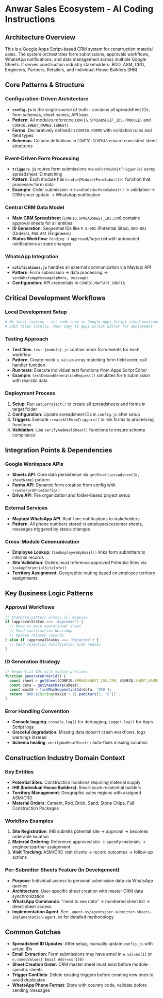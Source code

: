 # Anwar Sales Ecosystem - AI Coding Instructions

## Architecture Overview

This is a Google Apps Script-based CRM system for construction material sales. The system orchestrates form submissions, approvals workflows, WhatsApp notifications, and data management across multiple Google Sheets. It serves construction industry stakeholders: BDO, ASM, CRO, Engineers, Partners, Retailers, and Individual House Builders (IHB).

## Core Patterns & Structure

### Configuration-Driven Architecture

- **`config.js`** is the single source of truth - contains all spreadsheet IDs, form schemas, sheet names, API keys
- **Pattern**: All modules reference `CONFIG.SPREADSHEET_IDS.{MODULE}` and `CONFIG.SHEET_NAMES.{SHEET}`
- **Forms**: Declaratively defined in `CONFIG.FORMS` with validation rules and field types
- **Schemas**: Column definitions in `CONFIG.SCHEMAS` ensure consistent sheet structures

### Event-Driven Form Processing

- **`triggers.js`** routes form submissions via `onFormSubmitTrigger(e)` using spreadsheet ID matching
- **Pattern**: Each module has `handle{Module}FormSubmit(e)` function that processes form data
- **Example**: Order submission → `handleOrderFormSubmit()` → validation → CRM sheet update → WhatsApp notification

### Central CRM Data Model

- **Main CRM Spreadsheet** (`CONFIG.SPREADSHEET_IDS.CRM`) contains approval sheets for all entities
- **ID Generation**: Sequential IDs like `P.S-001` (Potential Sites), `ORD-001` (Orders), `ENG-001` (Engineers)
- **Status Workflow**: `Pending` → `Approved`/`Rejected` with automated notifications at state changes

### WhatsApp Integration

- **`notifications.js`** handles all external communication via Maytapi API
- **Pattern**: Form submission → data processing → `sendWhatsAppMessage(phone, message)`
- **Configuration**: API credentials in `CONFIG.MAYTAPI_CONFIG`

## Critical Development Workflows

### Local Development Setup

```bash
# No local runtime - all code runs in Google Apps Script cloud environment
# Edit files locally, then copy to Apps Script Editor for deployment
```

### Testing Approach

- **Test files**: `test-{module}.js` contain mock form events for each workflow
- **Pattern**: Create mock `e.values` array matching form field order, call handler function
- **Run tests**: Execute individual test functions from Apps Script Editor
- **Example**: `testDemandGenerationRequest()` simulates form submission with realistic data

### Deployment Process

1. **Setup**: Run `setupProject()` to create all spreadsheets and forms in target folder
2. **Configuration**: Update spreadsheet IDs in `config.js` after setup
3. **Triggers**: Execute `createAllFormTriggers()` to link forms to processing functions
4. **Validation**: Use `verifyAndHealSheet()` functions to ensure schema compliance

## Integration Points & Dependencies

### Google Workspace APIs

- **Sheets API**: Core data persistence via `getSheet(spreadsheetId, sheetName)` pattern
- **Forms API**: Dynamic form creation from config with `createFormFromConfig()`
- **Drive API**: File organization and folder-based project setup

### External Services

- **Maytapi WhatsApp API**: Real-time notifications to stakeholders
- **Pattern**: All phone numbers stored in employee/customer sheets, messages triggered by status changes

### Cross-Module Communication

- **Employee Lookup**: `findEmployeeByEmail()` links form submitters to internal records
- **Site Validation**: Orders must reference approved Potential Sites via `lookupPotentialSiteInfo()`
- **Territory Assignment**: Geographic routing based on employee territory assignments

## Key Business Logic Patterns

### Approval Workflows

```javascript
// Standard pattern across all modules
if (approvalStatus === 'Approved') {
  // Move to main operational sheet
  // Send confirmation WhatsApp
  // Update related records
} else if (approvalStatus === 'Rejected') {
  // Send rejection notification with reason
}
```

### ID Generation Strategy

```javascript
// Sequential IDs with module prefixes
function generateOrderId() {
  const sheet = getSheet(CONFIG.SPREADSHEET_IDS.CRM, CONFIG.SHEET_NAMES.ORDERS);
  const data = getSheetData(sheet);
  const maxId = findMaxSequentialId(data, 'ORD');
  return `ORD-${String(maxId + 1).padStart(3, '0')}`;
}
```

### Error Handling Convention

- **Console logging**: `console.log()` for debugging, `Logger.log()` for Apps Script logs
- **Graceful degradation**: Missing data doesn't crash workflows, logs warnings instead
- **Schema healing**: `verifyAndHealSheet()` auto-fixes missing columns

## Construction Industry Domain Context

### Key Entities

- **Potential Sites**: Construction locations requiring material supply
- **IHB (Individual House Builders)**: Small-scale residential builders
- **Territory Management**: Geographic sales regions with assigned ASM/CRO
- **Material Orders**: Cement, Rod, Brick, Sand, Stone Chips, Full Construction Packages

### Workflow Examples

1. **Site Registration**: IHB submits potential site → approval → becomes orderable location
2. **Material Ordering**: Reference approved site → specify materials → engineer/partner assignment
3. **Visit Tracking**: ASM/CRO visit clients → record outcomes → follow-up actions

### Per-Submitter Sheets Feature (In Development)

- **Purpose**: Individual access to personal submission data via WhatsApp queries
- **Architecture**: User-specific sheet creation with master CRM data synchronization
- **WhatsApp Commands**: "need to see data" → numbered sheet list → direct sheet access
- **Implementation Agent**: See `.agent-os/agents/per-submitter-sheets-implementation-agent.md` for detailed methodology

## Common Gotchas

- **Spreadsheet ID Updates**: After setup, manually update `config.js` with actual IDs
- **Email Extraction**: Form submissions may have email in `e.values[1]` or `e.namedValues['Email Address'][0]`
- **Sheet Creation Order**: CRM master sheet must exist before module-specific sheets
- **Trigger Conflicts**: Delete existing triggers before creating new ones to avoid duplicates
- **WhatsApp Phone Format**: Store with country code, validate before sending messages
